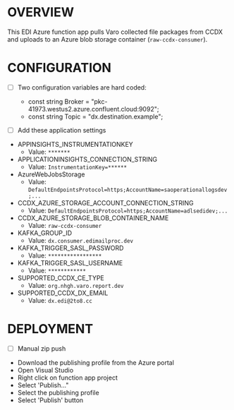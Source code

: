 # OVERVIEW

This EDI Azure function app pulls Varo collected file packages from CCDX and uploads to an Azure blob storage container (`raw-ccdx-consumer`). 

# CONFIGURATION

- [ ] Two configuration variables are hard coded:

  - const string Broker = "pkc-41973.westus2.azure.confluent.cloud:9092";
  - const string Topic = "dx.destination.example";

- [ ]  Add these application settings
  - APPINSIGHTS_INSTRUMENTATIONKEY
    - Value: `*******`
  - APPLICATIONINSIGHTS_CONNECTION_STRING
    - Value: `InstrumentationKey=******`
  - AzureWebJobsStorage
    - Value: `DefaultEndpointsProtocol=https;AccountName=saoperationallogsdev;...`
  - CCDX_AZURE_STORAGE_ACCOUNT_CONNECTION_STRING
    - Value: `DefaultEndpointsProtocol=https;AccountName=adlsedidev;...`
  - CCDX_AZURE_STORAGE_BLOB_CONTAINER_NAME
    - Value: `raw-ccdx-consumer`
  - KAFKA_GROUP_ID
    - Value: `dx.consumer.edimailproc.dev`
  - KAFKA_TRIGGER_SASL_PASSWORD
    - Value: `*****************`
  - KAFKA_TRIGGER_SASL_USERNAME
    - Value: `************`
  - SUPPORTED_CCDX_CE_TYPE
    - Value: `org.nhgh.varo.report.dev`
  - SUPPORTED_CCDX_DX_EMAIL
    - Value: `dx.edi@2to8.cc`
  
# DEPLOYMENT
- [ ]  Manual zip push
  - Download the publishing profile from the Azure portal
  - Open Visual Studio
  - Right click on function app project
  - Select 'Publish..."
  - Select the publishing profile
  - Select 'Publish' button
